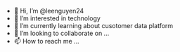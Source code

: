 - 👋 Hi, I’m @leenguyen24
- 👀 I’m interested in technology
- 🌱 I’m currently learning about cusotomer data platform
- 💞️ I’m looking to collaborate on ...
- 📫 How to reach me ...

<!---
leenguyen24/leenguyen24 is a ✨ special ✨ repository because its `README.md` (this file) appears on your GitHub profile.
You can click the Preview link to take a look at your changes.
--->
